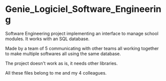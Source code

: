 # Genie_Logiciel_Software_Engineering
Software Engineering project implementing an interface to manage school modules. It works with an SQL database. 

Made by a team of 5 communicating with other teams all working together to make multiple softwares all using the same database.

The project doesn't work as is, it needs other libraries.

All these files belong to me and my 4 colleagues.
